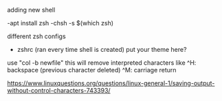 
adding new shell

-apt install zsh
-chsh -s $(which zsh)

different zsh configs

- zshrc (ran every time shell is created) put your theme here?


use "col -b <file>  newfile"
this will remove interpreted characters like 
^H: backspace (previous character deleted)
^M: carriage return

https://www.linuxquestions.org/questions/linux-general-1/saving-output-without-control-characters-743393/

